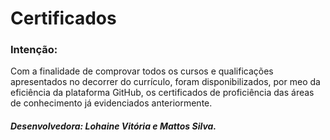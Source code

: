 # Certificados
### Intenção:
  Com a finalidade de comprovar todos os cursos e qualificações apresentados no decorrer do currículo, foram disponibilizados, por meo da eficiência da plataforma GitHub, os certificados de proficiência das áreas de conhecimento já evidenciados anteriormente. 
##### Desenvolvedora: Lohaine Vitória e Mattos Silva.
